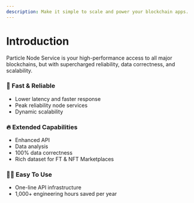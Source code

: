 ```yaml
---
description: Make it simple to scale and power your blockchain apps.
---
```


# Introduction

Particle Node Service is your high-performance access to all major blockchains, but with supercharged reliability, data correctness, and scalability.

### 🚀 Fast & Reliable

* Lower latency and faster response
* Peak reliability node services
* Dynamic scalability

### 🔥 Extended Capabilities

* Enhanced API
* Data analysis
* 100% data correctness
* Rich dataset for FT & NFT Marketplaces

### 🧑‍💻 Easy To Use

* One-line API infrastructure
* 1,000+ engineering hours saved per year
